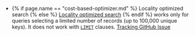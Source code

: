 - {%  if page.name == "cost-based-optimizer.md" %} Locality optimized search {%  else %} [Locality optimized search](cost-based-optimizer.html#locality-optimized-search-in-multi-region-clusters) {%  endif %} works only for queries selecting a limited number of records (up to 100,000 unique keys). It does not work with [`LIMIT`](limit-offset.html) clauses. [Tracking GitHub Issue](https://github.com/cockroachdb/cockroach/issues/64862)
